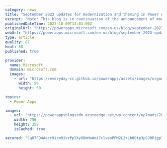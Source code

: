 ```yaml
---
category: news
title: "September 2023 updates for modernization and theming in Power Apps"
excerpt: "Note: This blog is in continuation of the announcement of modern controls coming to canvas apps &amp; new look for model driven apps. You can find the August 2023 updates here. Modern controls updates in canvas apps We made additional progress in the month of September on the journey to modernize Power"
publishedDateTime: 2023-10-09T13:03:00Z
originalUrl: "https://powerapps.microsoft.com/en-us/blog/september-2023-updates-for-modernization-and-theming-in-power-apps/"
webUrl: "https://powerapps.microsoft.com/en-us/blog/september-2023-updates-for-modernization-and-theming-in-power-apps/"
type: article
quality: 87
heat: 88
published: true

provider:
  name: Microsoft
  domain: microsoft.com
  images:
    - url: "https://everyday-cc.github.io/powerapps/assets/images/organizations/microsoft.com-50x50.jpg"
      width: 50
      height: 50

topics:
  - Power Apps

images:
  - url: "https://powerappsblogscdn.azureedge.net/wp-content/uploads/2023/10/image-10.png"
    width: 756
    height: 358
    isCached: true

secured: "CqU7FD4Aecr9icm9ivrPp5XyO8mHwWoi7clveoPPM2L2+Lb0Otp3pSJ0RigpTzrceq0rXFdLvtfQ5JdQIAAOcII6tH0pUvDpi7wHSJGUTcbW4I5AkaKuUNmHtJfTs1cdSQAPjHCTTjiGrai0yPNuhsIIiqMXdmGHFxP89rVbg0YEo0LGnDKy9RyZKj9h+zuIiCN4INQqMcKAyWunUEKpSloCX3eN9+4023VML23rWI3V1mvJFfZUfW0c4nmxIJA405qgu2olzG66/XXSf5PozN1FdOQkR53QpccKKHqxdDt1geLTpayIq4Z9RFlzGzPfMnDxjmkOFnMU6Kb5AHMN6gAn+vY5bk2EsL3z9oILe3o=;Jc4N9Gf0JDAogukvIr8baA=="
---
```


